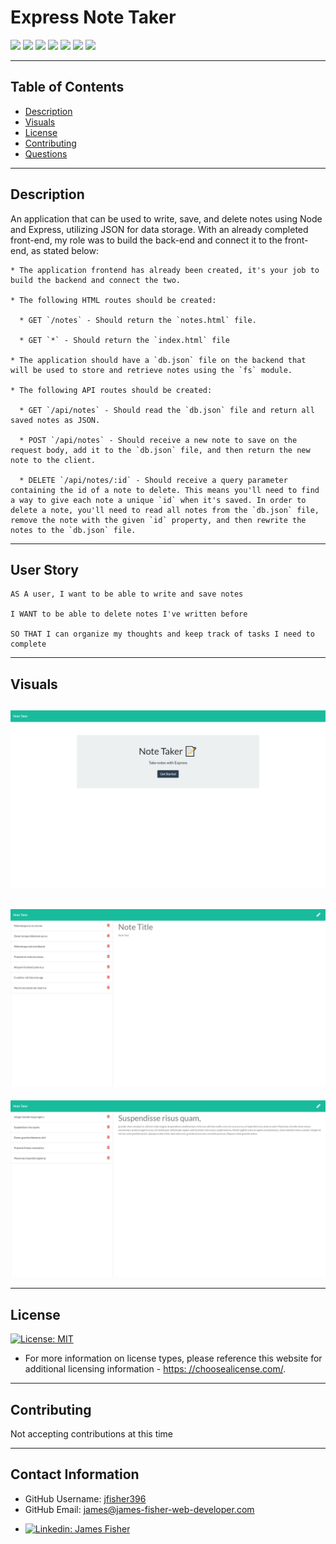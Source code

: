 # Express Note Taker

<p>
  <img src="https://img.shields.io/badge/-JavaScript-yellow" />
  <img src="https://img.shields.io/badge/-OOP-red" />
  <img src="https://img.shields.io/badge/-JSON-blue" />
  <img src="https://img.shields.io/badge/-Express-blueviolet" />
  <img src="https://img.shields.io/badge/UUID-orange"  />
  <img src="https://img.shields.io/badge/-Node-green" />
  <img src="https://img.shields.io/badge/-Heroku-grey" />
</p>

---

## Table of Contents
  * [Description](#description)
  * [Visuals](#visuals)
  * [License](#license)
  * [Contributing](#contribution)
  * [Questions](#contact-information)

---

## Description

An application that can be used to write, save, and delete notes using Node and Express, utilizing JSON for data storage. With an already completed front-end, my role was to build the back-end and connect it to the front-end, as stated below:

    * The application frontend has already been created, it's your job to build the backend and connect the two.

    * The following HTML routes should be created:

      * GET `/notes` - Should return the `notes.html` file.

      * GET `*` - Should return the `index.html` file

    * The application should have a `db.json` file on the backend that will be used to store and retrieve notes using the `fs` module.

    * The following API routes should be created:

      * GET `/api/notes` - Should read the `db.json` file and return all saved notes as JSON.

      * POST `/api/notes` - Should receive a new note to save on the request body, add it to the `db.json` file, and then return the new note to the client.

      * DELETE `/api/notes/:id` - Should receive a query parameter containing the id of a note to delete. This means you'll need to find a way to give each note a unique `id` when it's saved. In order to delete a note, you'll need to read all notes from the `db.json` file, remove the note with the given `id` property, and then rewrite the notes to the `db.json` file.

---

## User Story

    AS A user, I want to be able to write and save notes

    I WANT to be able to delete notes I've written before

    SO THAT I can organize my thoughts and keep track of tasks I need to complete

---

## Visuals

![screenshot 1](media/note-taker-1.png)
---
![screenshot 1](media/note-taker-2.png)
---
![screenshot 1](media/note-taker-3.png)

---

## License
  [![License: MIT](https://img.shields.io/badge/License-MIT-yellow.svg)](https://opensource.org/licenses/MIT)
  * For more information on license types, please reference this website
  for additional licensing information - [https: //choosealicense.com/](https://choosealicense.com/).

---

## Contributing

Not accepting contributions at this time

---

## Contact Information
  * GitHub Username: [jfisher396](https://github.com/jfisher396)
  * GitHub Email: james@james-fisher-web-developer.com
  * <p>
    <a href="https://www.linkedin.com/in/jamesfisher-webdev/"><img alt="Linkedin: James Fisher" src="https://img.shields.io/badge/LinkedIn-0077B5?style=for-the-badge&logo=linkedin&logoColor=white" target="_blank" /></a>
    </p>